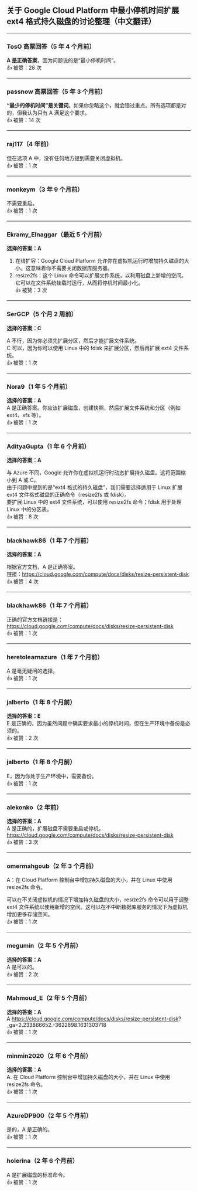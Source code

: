 ## 关于 Google Cloud Platform 中最小停机时间扩展 ext4 格式持久磁盘的讨论整理（中文翻译）
    
  ---  
    
  ### TosO 高票回答（5 年 4 个月前）
  **A 是正确答案**，因为问题说的是“最小停机时间”。  
  👍 被赞：28 次
    
  ---  
    
  ### passnow 高票回答（5 年 3 个月前）
  **“最少的停机时间”是关键词**。如果你忽略这个，就会错过重点。所有选项都是对的，但我认为只有 A 满足这个要求。  
  👍 被赞：14 次
    
  ---  
    
  ### raj117（4 年前）
  但在选项 A 中，没有任何地方提到需要关闭虚拟机。  
  👍 被赞：1 次
    
  ---  
    
  ### monkeym（3 年 9 个月前）
  不需要重启。  
  👍 被赞：1 次
    
  ---  
    
  ### Ekramy_Elnaggar（最近 5 个月前）
  **选择的答案：A**  
  
  1. 在线扩容：Google Cloud Platform 允许你在虚拟机运行时增加持久磁盘的大小。这意味着你不需要关闭数据库服务器。
  2. resize2fs：这个 Linux 命令可以扩展文件系统，以利用磁盘上新增的空间。它可以在文件系统挂载时运行，从而将停机时间最小化。  
  👍 被赞：3 次
    
  ---  
    
  ### SerGCP（5 个月 2 周前）
  **选择的答案：C**  
  
  A 不行，因为你必须先扩展分区，然后才能扩展文件系统。  
  C 可以，因为你可以使用 Linux 中的 fdisk 来扩展分区，然后再扩展 ext4 文件系统。  
  👍 被赞：1 次
    
  ---  
    
  ### Nora9（1 年 5 个月前）
  **选择的答案：A**  
  A 是正确答案。你应该扩展磁盘，创建快照，然后扩展文件系统和分区（例如 ext4、xfs 等）。  
  👍 被赞：1 次
    
  ---  
    
  ### AdityaGupta（1 年 6 个月前）
  **选择的答案：A**  
  
  与 Azure 不同，Google 允许你在虚拟机运行时动态扩展持久磁盘。这将范围缩小到 A 或 C。  
  由于问题中提到的是“ext4 格式的持久磁盘”，我们需要选择适用于 Linux 扩展 ext4 文件格式磁盘的正确命令（resize2fs 或 fdisk）。  
  要扩展 Linux 中的 ext4 文件系统，可以使用 resize2fs 命令；fdisk 用于处理 Linux 中的分区表。  
  👍 被赞：8 次
    
  ---  
    
  ### blackhawk86（1 年 7 个月前）
  **选择的答案：A**  
  
  根据官方文档，A 是正确答案。  
  链接：https://cloud.google.com/compute/docs/disks/resize-persistent-disk  
  👍 被赞：4 次
    
  ---  
    
  ### blackhawk86（1 年 7 个月前）
  正确的官方文档链接是：  
  https://cloud.google.com/compute/docs/disks/resize-persistent-disk  
  👍 被赞：1 次
    
  ---  
    
  ### heretolearnazure（1 年 7 个月前）
  A 是毫无疑问的选择。  
  👍 被赞：1 次
    
  ---  
    
  ### jalberto（1 年 8 个月前）
  **选择的答案：E**  
  E 是正确的，因为虽然问题中确实要求最小的停机时间，但在生产环境中备份是必须的。  
  👍 被赞：2 次
    
  ---  
    
  ### jalberto（1 年 8 个月前）
  E，因为你处于生产环境中，需要备份。  
  👍 被赞：1 次
    
  ---  
    
  ### alekonko（2 年前）
  **选择的答案：A**  
  A 是正确的，扩展磁盘不需要重启或停机。  
  https://cloud.google.com/compute/docs/disks/resize-persistent-disk  
  👍 被赞：3 次
    
  ---  
    
  ### omermahgoub（2 年 3 个月前）
  A：在 Cloud Platform 控制台中增加持久磁盘的大小，并在 Linux 中使用 resize2fs 命令。
  
  可以在不关闭虚拟机的情况下增加持久磁盘的大小，resize2fs 命令可以用于调整 ext4 文件系统以使用新增的空间。这可以在不中断数据库服务的情况下为虚拟机增加更多存储空间。  
  👍 被赞：1 次
    
  ---  
    
  ### megumin（2 年 5 个月前）
  **选择的答案：A**  
  A 是可以的。  
  👍 被赞：2 次
    
  ---  
    
  ### Mahmoud_E（2 年 5 个月前）
  **选择的答案：A**  
  A https://cloud.google.com/compute/docs/disks/resize-persistent-disk?      _ga=2.233866652.-3622898.1631303718  
  👍 被赞：1 次
    
  ---  
    
  ### minmin2020（2 年 6 个月前）
  **选择的答案：A**  
  A. 在 Cloud Platform 控制台中增加持久磁盘的大小，并在 Linux 中使用 resize2fs 命令。  
  👍 被赞：1 次
    
  ---  
    
  ### AzureDP900（2 年 5 个月前）
  是的，A 是正确的。  
  👍 被赞：1 次
    
  ---  
    
  ### holerina（2 年 6 个月前）
  A 是扩展磁盘的标准命令。  
  👍 被赞：1 次
  